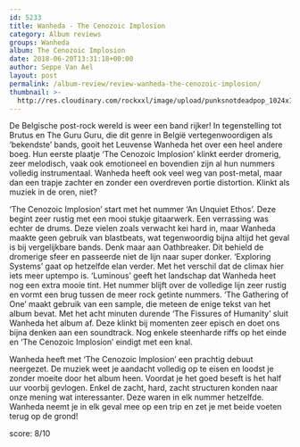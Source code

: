 ```yaml
---
id: 5233
title: Wanheda - The Cenozoic Implosion
category: Album reviews
groups: Wanheda
album: The Cenozoic Implosion
date: 2018-06-20T13:31:18+00:00
author: Seppe Van Ael
layout: post
permalink: /album-review/review-wanheda-the-cenozoic-implosion/
thumbnail: >-
  http://res.cloudinary.com/rockxxl/image/upload/punksnotdeadpop_1024x1024.jpg
---
```

De Belgische post-rock wereld is weer een band rijker! In tegenstelling tot Brutus en The Guru Guru, die dit genre in België vertegenwoordigen als ‘bekendste’ bands, gooit het Leuvense Wanheda het over een heel andere boeg. Hun eerste plaatje ‘The Cenozoic Implosion’ klinkt eerder dromerig, zeer melodisch, vaak ook emotioneel en bovendien zijn al hun nummers volledig instrumentaal. Wanheda heeft ook veel weg van post-metal, maar dan een trapje zachter en zonder een overdreven portie distortion. Klinkt als muziek in de oren, niet?

‘The Cenozoic Implosion’ start met het nummer ‘An Unquiet Ethos’. Deze begint zeer rustig met een mooi stukje gitaarwerk. Een verrassing was echter de drums. Deze vielen zoals verwacht kei hard in, maar Wanheda maakte geen gebruik van blastbeats, wat tegenwoordig bijna altijd het geval is bij vergelijkbare bands. Denk maar aan Oathbreaker. Dit behield de dromerige sfeer en passeerde niet de lijn naar super donker. ‘Exploring Systems’ gaat op hetzelfde elan verder. Met het verschil dat de climax hier iets meer uptempo is. ‘Luminous’ geeft het landschap dat Wanheda heet nog een extra mooie tint. Het nummer blijft over de volledige lijn zeer rustig en vormt een brug tussen de meer rock getinte nummers. ‘The Gathering of One’ maakt gebruik van een sample, die meteen de enige tekst van het album bevat. Met het acht minuten durende ‘The Fissures of Humanity’ sluit Wanheda het album af. Deze klinkt bij momenten zeer episch en doet ons bijna denken aan een soundtrack. Nog enkele steenharde riffs op het einde en ‘The Cenozoic Implosion’ eindigt met een knal.

Wanheda heeft met ‘The Cenozoic Implosion’ een prachtig debuut neergezet. De muziek weet je aandacht volledig op te eisen en loodst je zonder moeite door het album heen. Voordat je het goed beseft is het half uur voorbij gevlogen. Enkel de zacht, hard, zacht structuren konden naar onze mening wat interessanter. Deze waren in elk nummer hetzelfde. Wanheda neemt je in elk geval mee op een trip en zet je met beide voeten terug op de grond!

score: 8/10
